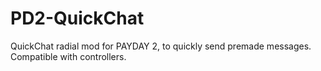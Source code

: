# PD2-QuickChat
QuickChat radial mod for PAYDAY 2, to quickly send premade messages.
Compatible with controllers.
